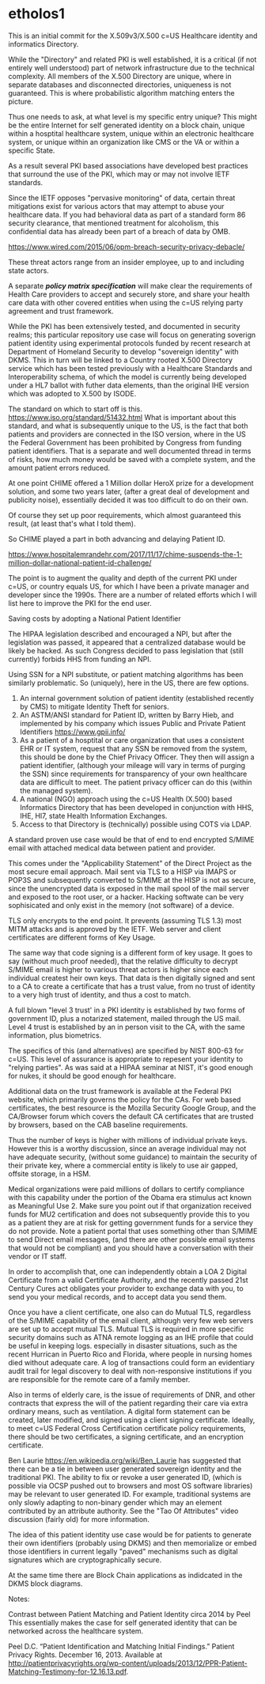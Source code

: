 # etholos1
This is an initial commit for the X.509v3/X.500 c=US Healthcare identity and informatics Directory. 

While the "Directory" and related PKI is well established, it is a critical (if not entirely well understood) part of network infrastructure due to the technical complexity. All members of the X.500 Directory are unique, where in separate databases and disconnected directories, uniqueness is not guaranteed. This is where probabilistic algorithm matching enters the picture.

Thus one needs to ask, at what level is my specific entry unique? This might be the entire Internet for self generated identity on a block chain, unique within a hosptital healthcare system, unique within an electronic healthcare system, or unique within an organization like CMS or the VA or within a specific State. 


As a result several PKI based associations have developed best practices that surround the use of the PKI, which may or may not involve IETF standards. 

Since the IETF opposes "pervasive monitoring" of data, certain threat mitigations exist for various actors that may attempt to abuse your healthcare data. If you had behavioral data as part of a standard form 86 security clearance, that mentioned treatment for alcoholism, this confidential data has already been part of a breach of data by OMB.

https://www.wired.com/2015/06/opm-breach-security-privacy-debacle/

These threat actors range from an insider employee, up to and including state actors. 

A separate ***policy matrix specification*** will make clear the requirements of Health Care providers to accept and securely store, and share your health care data with other covered entities when using the c=US relying party agreement and trust framework.

While the PKI has been extensively tested, and documented in security realms; this particular repository use case will focus on generating soverign patient identity using experimental protocols funded by recent research at Department of Homeland Security to develop "sovereign identity" with DKMS. This in turn will be linked to a Country rooted X.500 Directory service which has been tested previously with a Healthcare Standards and Interoperability schema, of which the model is currently being developed under a HL7 ballot with futher data elements, than the original IHE version which was adopted to X.500 by ISODE.

The standard on which to start off is this. https://www.iso.org/standard/51432.html What is important about this standard, and what is subsequently unique to the US, is the fact that both patients and providers are connected in the ISO version, where in the US the Federal Government has been prohibited by Congress from funding patient identifiers. That is a separate and well documented thread in terms of risks, how much money would be saved with a complete system, and the amount patient errors reduced.

At one point CHIME offered a 1 Million dollar HeroX prize for a development solution, and some two years later, (after a great deal of development and publicity noise), essentially decided it was too difficult to do on their own.



Of course they set up poor requirements, which almost guaranteed this result, (at least that's what I told them).

So CHIME played a part in both advancing and delaying Patient ID. 

https://www.hospitalemrandehr.com/2017/11/17/chime-suspends-the-1-million-dollar-national-patient-id-challenge/


The point is to augment the quality and depth of the current PKI under c=US, or country equals US, for which I have been a private manager and developer since the 1990s. There are a number of related efforts which I will list here to improve the PKI for the end user. 

Saving costs by adopting a National Patient Identifier

The HIPAA legislation described and  encouraged a NPI, but after the legislation was passed, it appeared that a centralized database would be likely be hacked. As such Congress decided to pass legislation that (still currently) forbids HHS from funding an NPI. 

Using SSN for a NPI substitute, or patient matching algorithms has been similarly problematic. So (uniquely), here in the US, there are few options.

1. An internal government solution of patient identity (established recently by CMS) to mitigate Identity Theft for seniors. 
2. An ASTM/ANSI standard for Patient ID, written by Barry Hieb, and implemented by his company which issues Public and Private Patient Identifiers https://www.gpii.info/
3. As a patient of a hosptital or care organization that uses a consistent EHR or IT system, request that any SSN be removed from the system, this should be done by the Chief Privacy Officer. They then will assign a patient identifier, (although your mileage will vary in terms of purging the SSN) since requirements for transparency of your own healthcare data are difficult to meet. The patient privacy officer can do this (within the managed system).
4. A national (NGO) approach using the c=US Health (X.500) based Informatics Directory that has been developed in conjunction with HHS, IHE, Hl7, state Health Information Exchanges.
5. Access to that Directory is (technically) possible using COTS via LDAP. 

A standard proven use case would be that of end to end encrypted S/MIME email with attached medical data between patient and provider.

This comes under the "Applicability Statement" of the Direct Project as the most secure email approach. Mail sent via TLS to a HISP via IMAPS or POP3S and subsequently converted to S/MIME at the HISP is not as secure, since the unencrypted data is exposed in the mail spool of the mail server and exposed to the root user, or a hacker. Hacking softwate can be very sophisicated and only exist in the memory (not software) of a device. 

TLS only encrypts to the end point. It prevents (assuming TLS 1.3) most MITM attacks and is approved by the IETF. Web server and client certificates are different forms of Key Usage. 

The same way that code signing is a different form of key usage. It goes to say (without much proof needed), that the relative difficulty to decrypt S/MIME email is higher to various threat actors is higher since each individual createst heir own keys. That data is then digitally signed and sent to a CA to create a certificate that has a trust value, from no trust of identity to a very high trust of identity, and thus a cost to match.

A full blown "level 3 trust' in a PKI identity  is established by two forms of government ID, plus a notarized statement, mailed through the US mail. Level 4 trust is established by an in person visit to the CA, with the same information, plus biometrics. 

The specifics of this (and alternatives) are specified by NIST 800-63 for c=US. This level of assurance is appropriate to repesent your identity to "relying parties". As was said at a HIPAA seminar at NIST, it's good enough for nukes, it should be good enough for healthcare.

Additional data on the trust framework is available at the Federal PKI website, which primarily governs the policy for the CAs. For web based certificates, the best resource is the Mozilla Security Google Group, and the CA/Browser forum which covers the default CA certificates that are trusted by browsers, based on the CAB baseline requirements. 

Thus the number of keys is higher with millions of individual private keys. However this is a worthy discussion, since an average individual may not have adequate security, (without some guidance) to maintain the security of their private key, where a commercial entity is likely to use air gapped, offsite storage, in a HSM.

Medical organizations were paid millions of dollars to certify compliance with this capability under the portion of the Obama era stimulus act known as Meaningful Use 2.
Make sure you point out if that organization received funds for MU2 certification and does not subsequently provide this to you as a patient they are at risk for getting government funds for a service they do not provide. Note a patient portal that uses something other than S/MIME to send Direct email messages, (and there are other possible email systems that would not be compliant) and you should have a conversation with their vendor or IT staff.

In order to accomplish that, one can independently obtain a LOA 2 Digital Certificate from a valid Certificate Authority, and the recently passed 21st Century Cures act obligates your provider to exchange data with you, to send you your medical records, and to accept data you send them.

Once you have a client certificate, one also can do Mutual TLS, regardless of the S/MIME capability of the email client, although very few web servers are set up to accept mutual TLS. Mutual TLS is required in more specific security domains such as ATNA remote logging as an IHE profile that could be useful in keeping logs. especially in disaster situations, such as the recent Hurrican in Puerto Rico and Florida, where people in nursing homes died without adequate care. A log of transactions could form an evidentiary audit trail for legal discovery to deal with non-responsive institutions if you are responsible for the remote care of a family member.

Also in terms of elderly care, is the issue of requirements of DNR, and other contracts that express the will of the patient regarding their care via extra ordinary means, such as ventilation. A digital form statement can be created, later modified, and signed using a client signing certificate. Ideally, to meet c=US Federal Cross Certification certificate policy requirements, there should be two certificates, a signing certificate, and an encryption certificate.

Ben Laurie https://en.wikipedia.org/wiki/Ben_Laurie has suggested that there can be a tie in between user generated sovereign identity and the traditional PKI. The ability to fix or revoke a user generated ID, (which is possible via OCSP pushed out to browsers and most OS software libraries) may be relevant to user generated ID. For example, traditional systems are only slowly adapting to non-binary gender which may an element contributed by an attribute authority. See the "Tao Of Attributes" video discussion (fairly old) for more information.

The idea of this patient identity use case would be for patients to generate their own identifiers (probably using DKMS) and then memorialize or embed those identifiers in current legally "paved" mechanisms such as digital signatures which are cryptographically secure.

At the same time there are Block Chain applications as indidcated in the DKMS block diagrams.


Notes:

Contrast between Patient Matching and Patient Identity circa 2014 by Peel This essentially makes the case for self generated identity that can be networked across the healthcare system. 

Peel D.C. “Patient Identification and Matching Initial Findings.” Patient Privacy Rights. December 16, 2013. Available at http://patientprivacyrights.org/wp-content/uploads/2013/12/PPR-Patient-Matching-Testimony-for-12.16.13.pdf.





